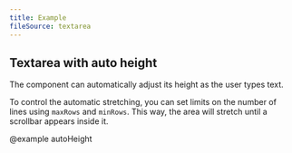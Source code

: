 ```yaml
---
title: Example
fileSource: textarea
---
```


## Textarea with auto height

The component can automatically adjust its height as the user types text.

To control the automatic stretching, you can set limits on the number of lines using `maxRows` and `minRows`. This way, the area will stretch until a scrollbar appears inside it.

@example autoHeight
